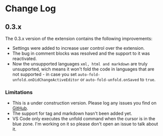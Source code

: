 # Change Log

## 0.3.x

The 0.3.x version of the extension contains the following improvements:

* Settings were added to increase user control over the extension.
* The bug in comment blocks was resolved and the support to it was reactivated.
* Now the unsupported languages `xml, html and markdown` are truly unsupported, wich means it won't fold the code in languages that are not supported - in case you set `auto-fold-unfold.onDidChangeActiveEditor` or `auto-fold-unfold.onSaved` to `true`.

### Limitations

* This is a under construction version. Please log any issues you find on [GitHub](https://github.com/levi-pires/auto-fold-unfold/issues).
* The support for tag and markdown hasn't been added yet.
* VS Code only executes the unfold command when the cursor is in the blue zone. I'm working on it so please don't open an issue to talk about it.
